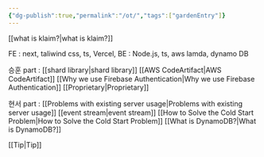 ```yaml
---
{"dg-publish":true,"permalink":"/ot/","tags":["gardenEntry"]}
---
```




[[what is klaim?\|what is klaim?]]

FE : next, taliwind css, ts, Vercel,
BE : Node.js, ts, aws lamda, dynamo DB

승훈 part : 
[[shard library\|shard library]]
[[AWS CodeArtifact\|AWS CodeArtifact]]
[[Why we use Firebase Authentication\|Why we use Firebase Authentication]]
[[Proprietary\|Proprietary]]

현서 part :
[[Problems with existing server usage\|Problems with existing server usage]]
[[event stream\|event stream]]
[[How to Solve the Cold Start Problem\|How to Solve the Cold Start Problem]]
[[What is DynamoDB?\|What is DynamoDB?]]

[[Tip\|Tip]]

